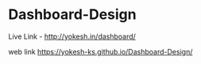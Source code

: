 # Dashboard-Design


Live Link - http://yokesh.in/dashboard/

web link https://yokesh-ks.github.io/Dashboard-Design/
